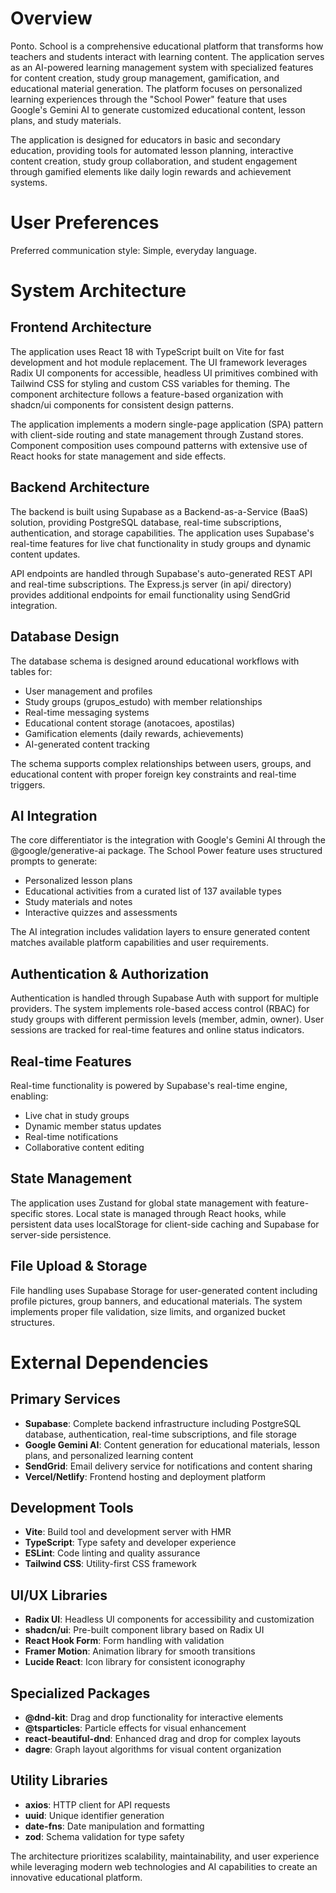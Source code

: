 # Overview

Ponto. School is a comprehensive educational platform that transforms how teachers and students interact with learning content. The application serves as an AI-powered learning management system with specialized features for content creation, study group management, gamification, and educational material generation. The platform focuses on personalized learning experiences through the "School Power" feature that uses Google's Gemini AI to generate customized educational content, lesson plans, and study materials.

The application is designed for educators in basic and secondary education, providing tools for automated lesson planning, interactive content creation, study group collaboration, and student engagement through gamified elements like daily login rewards and achievement systems.

# User Preferences

Preferred communication style: Simple, everyday language.

# System Architecture

## Frontend Architecture
The application uses React 18 with TypeScript built on Vite for fast development and hot module replacement. The UI framework leverages Radix UI components for accessible, headless UI primitives combined with Tailwind CSS for styling and custom CSS variables for theming. The component architecture follows a feature-based organization with shadcn/ui components for consistent design patterns.

The application implements a modern single-page application (SPA) pattern with client-side routing and state management through Zustand stores. Component composition uses compound patterns with extensive use of React hooks for state management and side effects.

## Backend Architecture
The backend is built using Supabase as a Backend-as-a-Service (BaaS) solution, providing PostgreSQL database, real-time subscriptions, authentication, and storage capabilities. The application uses Supabase's real-time features for live chat functionality in study groups and dynamic content updates.

API endpoints are handled through Supabase's auto-generated REST API and real-time subscriptions. The Express.js server (in api/ directory) provides additional endpoints for email functionality using SendGrid integration.

## Database Design
The database schema is designed around educational workflows with tables for:
- User management and profiles
- Study groups (grupos_estudo) with member relationships
- Real-time messaging systems
- Educational content storage (anotacoes, apostilas)
- Gamification elements (daily rewards, achievements)
- AI-generated content tracking

The schema supports complex relationships between users, groups, and educational content with proper foreign key constraints and real-time triggers.

## AI Integration
The core differentiator is the integration with Google's Gemini AI through the @google/generative-ai package. The School Power feature uses structured prompts to generate:
- Personalized lesson plans
- Educational activities from a curated list of 137 available types
- Study materials and notes
- Interactive quizzes and assessments

The AI integration includes validation layers to ensure generated content matches available platform capabilities and user requirements.

## Authentication & Authorization
Authentication is handled through Supabase Auth with support for multiple providers. The system implements role-based access control (RBAC) for study groups with different permission levels (member, admin, owner). User sessions are tracked for real-time features and online status indicators.

## Real-time Features
Real-time functionality is powered by Supabase's real-time engine, enabling:
- Live chat in study groups
- Dynamic member status updates
- Real-time notifications
- Collaborative content editing

## State Management
The application uses Zustand for global state management with feature-specific stores. Local state is managed through React hooks, while persistent data uses localStorage for client-side caching and Supabase for server-side persistence.

## File Upload & Storage
File handling uses Supabase Storage for user-generated content including profile pictures, group banners, and educational materials. The system implements proper file validation, size limits, and organized bucket structures.

# External Dependencies

## Primary Services
- **Supabase**: Complete backend infrastructure including PostgreSQL database, authentication, real-time subscriptions, and file storage
- **Google Gemini AI**: Content generation for educational materials, lesson plans, and personalized learning content
- **SendGrid**: Email delivery service for notifications and content sharing
- **Vercel/Netlify**: Frontend hosting and deployment platform

## Development Tools
- **Vite**: Build tool and development server with HMR
- **TypeScript**: Type safety and developer experience
- **ESLint**: Code linting and quality assurance
- **Tailwind CSS**: Utility-first CSS framework

## UI/UX Libraries
- **Radix UI**: Headless UI components for accessibility and customization
- **shadcn/ui**: Pre-built component library based on Radix UI
- **React Hook Form**: Form handling with validation
- **Framer Motion**: Animation library for smooth transitions
- **Lucide React**: Icon library for consistent iconography

## Specialized Packages
- **@dnd-kit**: Drag and drop functionality for interactive elements
- **@tsparticles**: Particle effects for visual enhancement
- **react-beautiful-dnd**: Enhanced drag and drop for complex layouts
- **dagre**: Graph layout algorithms for visual content organization

## Utility Libraries
- **axios**: HTTP client for API requests
- **uuid**: Unique identifier generation
- **date-fns**: Date manipulation and formatting
- **zod**: Schema validation for type safety

The architecture prioritizes scalability, maintainability, and user experience while leveraging modern web technologies and AI capabilities to create an innovative educational platform.